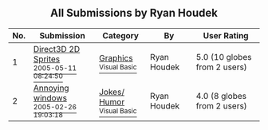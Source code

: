 ﻿<div align="center">

## All Submissions by Ryan Houdek

</div>

No.  | Submission | Category | By   | User Rating
---- | ---------- | -------- | ---- | -----------
1 | [Direct3D 2D Sprites<br /><sup>2005-05-11 08:24:50</sup>](https://github.com/Planet-Source-Code/ryan-houdek-direct3d-2d-sprites__1-60486) | [Graphics<br /><sup>Visual Basic</sup>](../ByCategory/graphics__1-46.md) | Ryan Houdek | 5.0 (10 globes from 2 users)
2 | [Annoying windows<br /><sup>2005-02-26 19:03:18</sup>](https://github.com/Planet-Source-Code/ryan-houdek-annoying-windows__1-59173) | [Jokes/ Humor<br /><sup>Visual Basic</sup>](../ByCategory/jokes-humor__1-40.md) | Ryan Houdek | 4.0 (8 globes from 2 users)
